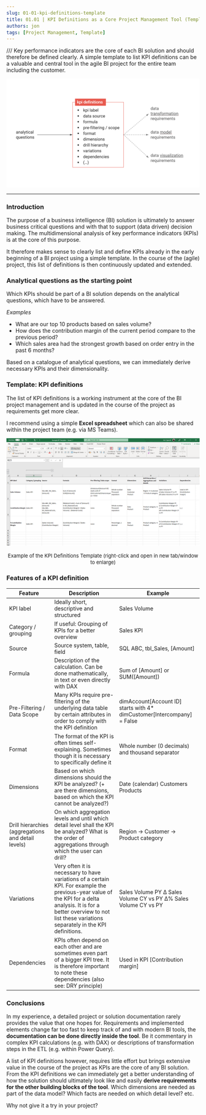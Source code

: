 ```yaml
---
slug: 01-01-kpi-definitions-template
title: 01.01 | KPI Definitions as a Core Project Management Tool (Template)
authors: jon
tags: [Project Management, Template]
---
```


/// Key performance indicators are the core of each BI solution and should therefore be defined clearly. A simple template to list KPI definitions can be a valuable and central tool in the agile BI project for the entire team including the customer.

<!--truncate-->
![Bild](/img/img_01.01-1.png)


---


<!-- <mark style={{backgroundColor: 'orange'}}>Text</mark> -->

### Introduction
The purpose of a business intelligence (BI) solution is ultimately to answer business critical questions and with that to support (data driven) decision making. The multidimensional analysis of key performance indicators (KPIs) is at the core of this purpose.

It therefore makes sense to clearly list and define KPIs already in the early beginning of a BI project using a simple template. In the course of the (agile) project, this list of definitions is then continuously updated and extended.


### Analytical questions as the starting point

Which KPIs should be part of a BI solution depends on the analytical questions, which have to be answered.

*Examples*

- What are our top 10 products based on sales volume?
- How does the contribution margin of the current period compare to the previous period?
- Which sales area had the strongest growth based on order entry in the past 6 months?

Based on a catalogue of analytical questions, we can immediately derive necessary KPIs and their dimensionality.

### Template: KPI definitions

The list of KPI definitions is a working instrument at the core of the BI project management and is updated in the course of the project as requirements get more clear.

I recommend using a simple **Excel spreadsheet** which can also be shared within the project team (e.g. via MS Teams).

![Bild](/img/img_01.01-2.png)
<div align="center"><font size= "2">Example of the KPI Definitions Template (right-click and open in new tab/window to enlarge)
</font></div>

### Features of a KPI definition

| Feature | Description | Example |
|---|---|---|
| KPI label | Ideally short, descriptive and structured | Sales Volume |
| Category / grouping | If useful: Grouping of KPIs for a better overview | Sales KPI |
| Source | Source system, table, field | SQL ABC, tbl_Sales, [Amount] |
| Formula | Description of the calculation. Can be done mathematically, in text or even directly with DAX | Sum of [Amount] or SUM([Amount]) |
| Pre-Filtering / Data Scope | Many KPIs require pre-filtering of the underlying data table by certain attributes in order to comply with the KPI definition | dimAccount[Account ID] starts with 4* dimCustomer[Intercompany] = False |
| Format | The format of the KPI is often times self-explaining. Sometimes though it is necessary to specifically define it | Whole number (0 decimals) and thousand separator |
| Dimensions | Based on which dimensions should the KPI be analyzed? (+ are there dimensions, based on which the KPI cannot be analyzed?) | Date (calendar) Customers Products |
| Drill hierarchies (aggregations and detail levels) | On which aggregation levels and until which detail level shall the KPI be analyzed? What is the order of aggregations through which the user can drill? | Region → Customer → Product category |
| Variations | Very often it is necessary to have variations of a certain KPI. For example the previous-year value of the KPI for a delta analysis. It is for a better overview to not list these variations separately in the KPI definitions. | Sales Volume PY Δ Sales Volume CY vs PY Δ% Sales Volume CY vs PY |
| Dependencies | KPIs often depend on each other and are sometimes even part of a bigger KPI tree. It is therefore important to note these dependencies (also see: DRY principle) | Used in KPI [Contribution margin] |

### Conclusions

In my experience, a detailed project or solution documentation rarely provides the value that one hopes for. Requirements and implemented elements change far too fast to keep track of and with modern BI tools, the **documentation can be done directly inside the tool**. Be it commentary in complex KPI calculations (e.g. with DAX) or descriptions of transformation steps in the ETL (e.g. within Power Query).

A list of KPI definitions however, requires little effort but brings extensive value in the course of the project as KPIs are the core of any BI solution. From the KPI definitions we can immediately get a better understanding of how the solution should ultimately look like and easily **derive requirements for the other building blocks of the tool**. Which dimensions are needed as part of the data model? Which facts are needed on which detail level? etc.

Why not give it a try in your project?
